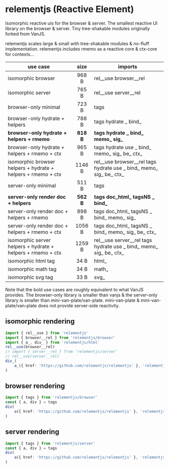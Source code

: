 # relementjs (Reactive Element)

Isomorphic reactive uis for the browser & server.
The smallest reactive UI library on the browser & server.
Tiny tree-shakable modules originally forked from VanJS.

relementjs scales large & small with tree-shakable modules & no-fluff implementation.
relementjs includes rmemo as a reactive core & ctx-core for contexts...

| use case                                                     |   size    | imports                                                            |
|--------------------------------------------------------------|:---------:|--------------------------------------------------------------------|
| isomorphic browser                                           |  968 B   | rel__use browser__rel                                              |
| isomorphic server                                            |   765 B   | rel__use server__rel                                               |
| browser-only minimal                                         |   723 B   | tags                                                               |
| browser-only hydrate + helpers                               |   788 B   | tags hydrate _ bind_                                               |
| **browser-only hydrate + helpers + rmemo**                   | **818 B** | **tags hydrate _ bind_ memo_ sig_**                                |
| browser-only hydrate + helpers + rmemo + ctx                 |  965 B   | tags hydrate use _ bind_ memo_ sig_ be_ ctx_                       |
| isomorphic browser helpers + hydrate + helpers + rmemo + ctx |  1146 B   | rel__use browser__rel tags hydrate use _ bind_ memo_ sig_ be_ ctx_ |
| server-only minimal                                          |   511 B   | tags                                                               |
| **server-only render doc + helpers**                         | **562 B** | **tags doc_html_ tagsNS _ bind_**                                  |
| server-only render doc + helpers + rmemo                     |   898 B   | tags doc_html_ tagsNS _ bind_ memo_ sig_                           |
| server-only render doc + helpers + rmemo + ctx               |  1056 B   | tags doc_html_ tagsNS _ bind_ memo_ sig_ be_ ctx_                  |
| isomorphic server helpers + hydrate + helpers + rmemo + ctx  |  1259 B   | rel__use server__rel tags hydrate use _ bind_ memo_ sig_ be_ ctx_  |
| isomorphic html tag                                          |   34 B    | html_                                                              |
| isomorphic math tag                                          |   34 B    | math_                                                              |
| isomorphic svg tag                                           |   33 B    | svg_                                                               |

Note that the bold use cases are roughly equivalent to what VanJS provides. The browser-only library is smaller than
vanjs & the server-only library is smaller than mini-van-plate/van-plate. mini-van-plate & mini-van-plate/van-plate
does not provide server-side reactivity.

## isomorphic rendering

```ts
import { rel__use } from 'relementjs'
import { browser__rel } from 'relementjs/browser'
import { a_, div_ } from 'relementjs/html'
rel__use(browser__rel)
// import { server__rel } from 'relementjs/server'
// rel__use(server__rel)
div_(
	a_({ href: 'https://github.com/relementjs/relementjs' }, 'relementjs github page')
)
```

## browser rendering

```ts
import { tags } from 'relementjs/browser'
const { a, div } = tags
div(
	a({ href: 'https://github.com/relementjs/relementjs' }, 'relementjs github page')
)
```

## server rendering

```ts
import { tags } from 'relementjs/server'
const { a, div } = tags
div(
	a({ href: 'https://github.com/relementjs/relementjs' }, 'relementjs github page')
)
```
